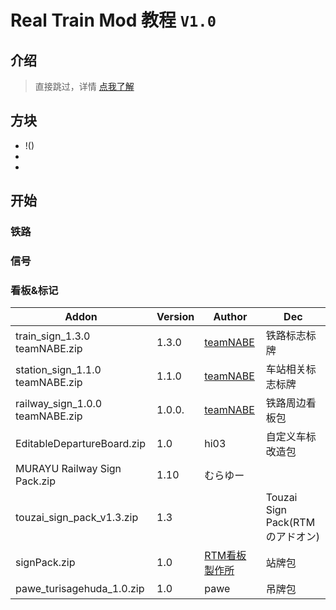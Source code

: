 # Real Train Mod 教程 `V1.0`

## 介绍

> 直接跳过，详情 [点我了解](../mods/rtm.md#rtm-doc)

## 方块 
* !()
* 
* 

## 开始

### 铁路

### 信号

### 看板&标记

|Addon|Version|Author|Dec|
|---|---|---|---|
|train_sign_1.3.0 teamNABE.zip|1.3.0|[teamNABE](https://teamnabe.wixsite.com/team-nabe)|铁路标志标牌|
|station_sign_1.1.0 teamNABE.zip|1.1.0|[teamNABE](https://teamnabe.wixsite.com/team-nabe)|车站相关标志标牌|
|railway_sign_1.0.0 teamNABE.zip|1.0.0.|[teamNABE](https://teamnabe.wixsite.com/team-nabe)|铁路周边看板包|
|EditableDepartureBoard.zip|1.0|hi03|自定义车标改造包|
|MURAYU Railway Sign Pack.zip|1.10|むらゆー||
|touzai_sign_pack_v1.3.zip|1.3||Touzai Sign Pack(RTMのアドオン)|
|signPack.zip|1.0|[RTM看板製作所](https://twitter.com/rtm_seisakujyo)|站牌包|
|pawe_turisagehuda_1.0.zip|1.0|pawe|吊牌包|
